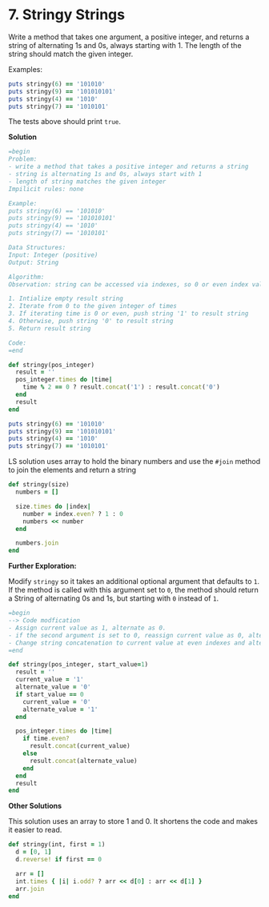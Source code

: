 # 7. Stringy Strings

Write a method that takes one argument, a positive integer, and returns a string of alternating 1s and 0s, always starting with 1. The length of the string should match the given integer.

Examples:

```ruby
puts stringy(6) == '101010'
puts stringy(9) == '101010101'
puts stringy(4) == '1010'
puts stringy(7) == '1010101'
```

The tests above should print `true`.

**Solution**

```ruby
=begin
Problem: 
- write a method that takes a positive integer and returns a string
- string is alternating 1s and 0s, always start with 1
- length of string matches the given integer
Impilicit rules: none

Example:
puts stringy(6) == '101010'
puts stringy(9) == '101010101'
puts stringy(4) == '1010'
puts stringy(7) == '1010101'

Data Structures:
Input: Integer (positive)
Output: String

Algorithm:
Observation: string can be accessed via indexes, so 0 or even index values are 1 and odd index values are 0. I can use #times method to iterate from 0 to the given interger number of times

1. Intialize empty result string 
2. Iterate from 0 to the given integer of times
3. If iterating time is 0 or even, push string '1' to result string
4. Otherwise, push string '0' to result string
5. Return result string

Code:
=end

def stringy(pos_integer)
  result = ''
  pos_integer.times do |time|
    time % 2 == 0 ? result.concat('1') : result.concat('0')
  end
  result
end

puts stringy(6) == '101010'
puts stringy(9) == '101010101'
puts stringy(4) == '1010'
puts stringy(7) == '1010101'
```

LS solution uses array to hold the binary numbers and use the `#join` method to join the elements and return a string

```ruby
def stringy(size)
  numbers = []

  size.times do |index|
    number = index.even? ? 1 : 0
    numbers << number
  end

  numbers.join
end
```

**Further Exploration:**

Modify `stringy` so it takes an additional optional argument that defaults to `1`. If the method is called with this argument set to `0`, the method should return a String of alternating 0s and 1s, but starting with `0` instead of `1`.

```ruby
=begin
--> Code modfication
- Assign current value as 1, alternate as 0.
- if the second argument is set to 0, reassign current value as 0, alternate as 1. 
- Change string concatenation to current value at even indexes and alternate at odd indexes. 
=end

def stringy(pos_integer, start_value=1)
  result = ''
  current_value = '1'
  alternate_value = '0'
  if start_value == 0
    current_value = '0'
    alternate_value = '1'
  end

  pos_integer.times do |time|
    if time.even?
      result.concat(current_value)
    else
      result.concat(alternate_value)
    end
  end
  result
end
```

**Other Solutions**

This solution uses an array to store 1 and 0. It shortens the code and makes it easier to read. 

```ruby
def stringy(int, first = 1)
  d = [0, 1]  
  d.reverse! if first == 0

  arr = []
  int.times { |i| i.odd? ? arr << d[0] : arr << d[1] }
  arr.join
end
```

